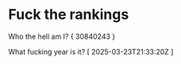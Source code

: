 # Fuck the rankings

Who the hell am I?
{ 30840243 }

What fucking year is it?
[ 2025-03-23T21:33:20Z ]
